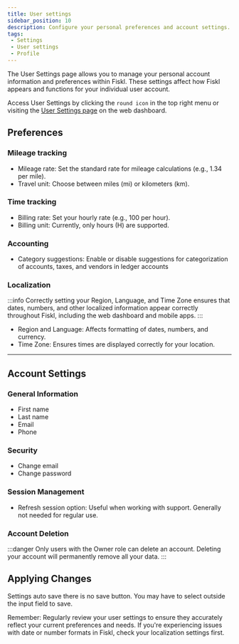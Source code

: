 ```yaml
---
title: User settings
sidebar_position: 10
description: Configure your personal preferences and account settings.
tags:
 - Settings
 - User settings
 - Profile
---
```


The User Settings page allows you to manage your personal account information and preferences within Fiskl. These settings affect how Fiskl appears and functions for your individual user account.

Access User Settings by clicking the `round icon` in the top right menu or visiting the [User Settings page](https://my.fiskl.com/user-settings/account-settings) on the web dashboard.

## Preferences

### Mileage tracking

- Mileage rate: Set the standard rate for mileage calculations (e.g., 1.34 per mile).
- Travel unit: Choose between miles (mi) or kilometers (km).

### Time tracking

- Billing rate: Set your hourly rate (e.g., 100 per hour).
- Billing unit: Currently, only hours (H) are supported.

### Accounting

- Category suggestions: Enable or disable suggestions for categorization of accounts, taxes, and vendors in ledger accounts

### Localization

:::info
Correctly setting your Region, Language, and Time Zone ensures that dates, numbers, and other localized information appear correctly throughout Fiskl, including the web dashboard and mobile apps.
:::

- Region and Language: Affects formatting of dates, numbers, and currency.
- Time Zone: Ensures times are displayed correctly for your location.

---

## Account Settings

### General Information

- First name
- Last name
- Email
- Phone

### Security

- Change email
- Change password

### Session Management

- Refresh session option: Useful when working with support. Generally not needed for regular use.

### Account Deletion

:::danger
Only users with the Owner role can delete an account. Deleting your account will permanently remove all your data.
:::

## Applying Changes

Settings auto save there is no save button. You may have to select outside the input field to save.

Remember: Regularly review your user settings to ensure they accurately reflect your current preferences and needs. If you're experiencing issues with date or number formats in Fiskl, check your localization settings first.
